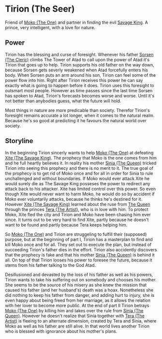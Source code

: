 Tirion (The Seer)
=================

Friend of [Moko (The One)](moko.md) and partner in finding the evil [Savage King](xite.md).
A prince, very intelligent, with a love for nature.


Power
-----

Tirion has the blessing and curse of foresight. 
Whenever his father [Sorsen (The Cleric)](sorsen.md) climbs The Tower of Atad to call upon the power of Atad it's Tirion that goes up to help.
Tirion supports his old father on the way down, because Sorsen gets severly weakened when Atad forcefully enters his body.
When Sorsen puts an arm around his son, Tirion can feel some of the power flow into him.
Right after Tirion receives this power he can say exactly what is going to happen before it does.
Tirion uses this foresight to outsmart most people.
However as time passes since the last time Sorsen has spoken to Atad, Tirion's forecasts becomes worse and worse.
Until it's not better than anybodies guess, what the future will hold.

Most things in nature are more predicable than society.
Therefor Tirion's foresight remains accurate a lot longer, when it comes to the natural realm.
Because he's so good at predicting it he favours the natural world over society. 


Storyline
---------

In the beginning Tirion sincerly wants to help [Moko (The One)](moko.md) at defeating [Xite (The Savage King)](xite.md).
The prophecy that Moko is the one comes from him and he full heartly believes it.
In reality his mother [Sinia (The Queen)](sinia.md) tricked Tirion into seeing this prophecy and there is no merit to it.
The true goal of the prophecy is to get rid of Moko once and for all in order for Sinia to rule unchallenged and without boundaries.
If Moko would ever attack Xite he would surely die as The Savage King posseses the power to redirect any attack back to his attacker.
Xite has limited control over this power.
So even though Xite would never want to harm Moko, he would do so by accident if Moko ever voluntarily attacks, because he thinks he's destined for it.
However [Xite (The Savage King)](xite.md) learned about the ruse from [The Queen](sinia.md) through the princes [Tera (The Artist)](tera.md), who is in love with him.
To protect Moko, Xite fled the city and Tirion and Moko have been chasing him ever since.
It turns out to be very hard to find Xite, partly because he doesn't want to be found and partly because Tera keeps helping him.

So [Moko (The One)](moko.md) and Tirion are struggeling to fulfill their (supposed) purpose, but at the beginning of part I, Tirion has a masterplan to find and kill Moko once and for all.
They set out to execute the plan, but instead of succeeding Tirion's father dies in the effort.
Tirion also accidently discovers that the prophecy is fake and that his mother [Sinia (The Queen)](sinia.md) is behind it all.
On top of that Tirion looses his power to foresee the future, because it stems from his father talking to the God Atad.

Desillusioned and devasted by the loss of his father as well as his powers, Tirion wants to take his suffering out on somebody and chooses his mother. 
She seems to be the source of his misery as she knew the mission that caused his father (and her husband's) death was a hoax.
Nonetheless she did nothing to keep his father from danger, and adding hurt to injury, she is even happy about being freed from her marriage, as it allows the relation with her lover to become more public.
At the end of part II Tirion betrays [Moko (The One)](moko.md) by killing him and takes over the rule from [Sinia (The Queen)](sinia.md). 
However he doesn't realize that Sinia together with [Tera (The Artist)](tera.md) is fleeing to an alternate dimension, created by Tera and Sinia, where Moko as well as his father are still alive. In that world lives another Tirion who is blessed with ignorance about his mother's plans.
